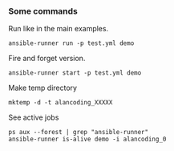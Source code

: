 ### Some commands

Run like in the main examples.

```
ansible-runner run -p test.yml demo
```

Fire and forget version.

```
ansible-runner start -p test.yml demo
```

Make temp directory

```
mktemp -d -t alancoding_XXXXX
```

See active jobs

```
ps aux --forest | grep "ansible-runner"
ansible-runner is-alive demo -i alancoding_0
```

